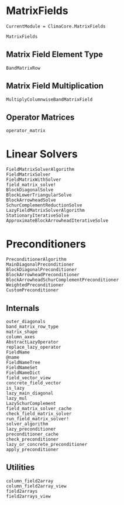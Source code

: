 # MatrixFields

```@meta
CurrentModule = ClimaCore.MatrixFields
```

```@docs
MatrixFields
```

## Matrix Field Element Type

```@docs
BandMatrixRow
```

## Matrix Field Multiplication

```@docs
MultiplyColumnwiseBandMatrixField
```

## Operator Matrices

```@docs
operator_matrix
```

# Linear Solvers

```@docs
FieldMatrixSolverAlgorithm
FieldMatrixSolver
FieldMatrixWithSolver
field_matrix_solve!
BlockDiagonalSolve
BlockLowerTriangularSolve
BlockArrowheadSolve
SchurComplementReductionSolve
LazyFieldMatrixSolverAlgorithm
StationaryIterativeSolve
ApproximateBlockArrowheadIterativeSolve
```

# Preconditioners

```@docs
PreconditionerAlgorithm
MainDiagonalPreconditioner
BlockDiagonalPreconditioner
BlockArrowheadPreconditioner
BlockArrowheadSchurComplementPreconditioner
WeightedPreconditioner
CustomPreconditioner
```

## Internals

```@docs
outer_diagonals
band_matrix_row_type
matrix_shape
column_axes
AbstractLazyOperator
replace_lazy_operator
FieldName
@name
FieldNameTree
FieldNameSet
FieldNameDict
field_vector_view
concrete_field_vector
is_lazy
lazy_main_diagonal
lazy_mul
LazySchurComplement
field_matrix_solver_cache
check_field_matrix_solver
run_field_matrix_solver!
solver_algorithm
lazy_preconditioner
preconditioner_cache
check_preconditioner
lazy_or_concrete_preconditioner
apply_preconditioner
```

## Utilities

```@docs
column_field2array
column_field2array_view
field2arrays
field2arrays_view
```
